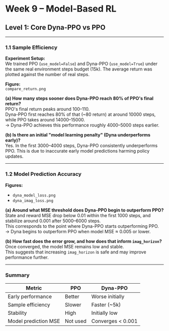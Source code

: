# Week 9 – Model-Based RL  
## Level 1: Core Dyna-PPO vs PPO

---

### 1.1 Sample Efficiency

**Experiment Setup:**  
We trained PPO (`use_model=False`) and Dyna-PPO (`use_model=True`) under the same real environment steps budget (15k). The average return was plotted against the number of real steps.

**Figure:**  
`compare_return.png`

**(a) How many steps sooner does Dyna-PPO reach 80% of PPO's final return?**  
PPO's final return peaks around 100–110.  
Dyna-PPO first reaches 80% of that (~80 return) at around 10000 steps, while PPO takes around 14000–15000.  
→ Dyna-PPO achieves this performance roughly 4000–5000 steps earlier.

**(b) Is there an initial "model learning penalty" (Dyna underperforms early)?**  
Yes. In the first 3000–4000 steps, Dyna-PPO consistently underperforms PPO. This is due to inaccurate early model predictions harming policy updates.

---

### 1.2 Model Prediction Accuracy

**Figures:**  
- `dyna_model_loss.png`  
- `dyna_imag_loss.png`

**(a) Around what MSE threshold does Dyna-PPO begin to outperform PPO?**  
State and reward MSE drop below 0.01 within the first 1000 steps, and stabilize around 0.001 after 5000–6000 steps.  
This corresponds to the point where Dyna-PPO starts outperforming PPO.  
→ Dyna begins to outperform PPO when model MSE ≈ 0.005 or lower.

**(b) How fast does the error grow, and how does that inform `imag_horizon`?**  
Once converged, the model MSE remains low and stable.  
This suggests that increasing `imag_horizon` is safe and may improve performance further.

---

### Summary

| Metric               | PPO         | Dyna-PPO        |
|----------------------|-------------|-----------------|
| Early performance    | Better      | Worse initially |
| Sample efficiency    | Slower      | Faster (~5k)    |
| Stability            | High        | Initially low   |
| Model prediction MSE | Not used    | Converges < 0.001 |
